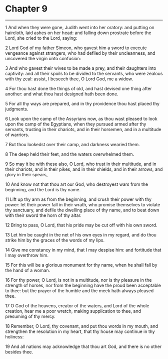 # Chapter 9

***

1 And when they were gone, Judith went into her oratory: and putting on haircloth, laid ashes on her head: and falling down prostrate before the Lord, she cried to the Lord, saying:

2 Lord God of my father Simeon, who gavest him a sword to execute vengeance against strangers, who had defiled by their uncleanness, and uncovered the virgin unto confusion:

3 And who gavest their wives to be made a prey, and their daughters into captivity: and all their spoils to be divided to the servants, who were zealous with thy zeal: assist, I beseech thee, O Lord God, me a widow.

4 For thou hast done the things of old, and hast devised one thing after another: and what thou hast designed hath been done.

5 For all thy ways are prepared, and in thy providence thou hast placed thy judgments.

6 Look upon the camp of the Assyrians now, as thou wast pleased to look upon the camp of the Egyptians, when they pursued armed after thy servants, trusting in their chariots, and in their horsemen, and in a multitude of warriors.

7 But thou lookedst over their camp, and darkness wearied them.

8 The deep held their feet, and the waters overwhelmed them.

9 So may it be with these also, O Lord, who trust in their multitude, and in their chariots, and in their pikes, and in their shields, and in their arrows, and glory in their spears,

10 And know not that thou art our God, who destroyest wars from the beginning, and the Lord is thy name.

11 Lift up thy arm as from the beginning, and crush their power with thy power: let their power fall in their wrath, who promise themselves to violate thy sanctuary, and defile the dwelling place of thy name, and to beat down with their sword the horn of thy altar.

12 Bring to pass, O Lord, that his pride may be cut off with his own sword.

13 Let him be caught in the net of his own eyes in my regard, and do thou strike him by the graces of the words of my lips.

14 Give me constancy in my mind, that I may despise him: and fortitude that I may overthrow him.

15 For this will be a glorious monument for thy name, when he shall fall by the hand of a woman.

16 For thy power, O Lord, is not in a multitude, nor is thy pleasure in the strength of horses, nor from the beginning have the proud been acceptable to thee: but the prayer of the humble and the meek hath always pleased thee.

17 O God of the heavens, creator of the waters, and Lord of the whole creation, hear me a poor wretch, making supplication to thee, and presuming of thy mercy.

18 Remember, O Lord, thy covenant, and put thou words in my mouth, and strengthen the resolution in my heart, that thy house may continue in thy holiness:

19 And all nations may acknowledge that thou art God, and there is no other besides thee.

